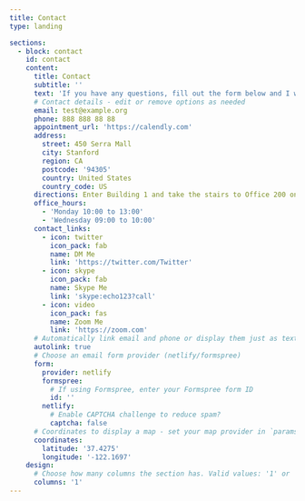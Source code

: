 ```yaml
---
title: Contact
type: landing

sections:
  - block: contact
    id: contact
    content:
      title: Contact
      subtitle: ''
      text: 'If you have any questions, fill out the form below and I will get back to you as soon as possible. Use this space to suggest recipe requests as well!'
      # Contact details - edit or remove options as needed
      email: test@example.org
      phone: 888 888 88 88
      appointment_url: 'https://calendly.com'
      address:
        street: 450 Serra Mall
        city: Stanford
        region: CA
        postcode: '94305'
        country: United States
        country_code: US
      directions: Enter Building 1 and take the stairs to Office 200 on Floor 2
      office_hours:
        - 'Monday 10:00 to 13:00'
        - 'Wednesday 09:00 to 10:00'
      contact_links:
        - icon: twitter
          icon_pack: fab
          name: DM Me
          link: 'https://twitter.com/Twitter'
        - icon: skype
          icon_pack: fab
          name: Skype Me
          link: 'skype:echo123?call'
        - icon: video
          icon_pack: fas
          name: Zoom Me
          link: 'https://zoom.com'
      # Automatically link email and phone or display them just as text?
      autolink: true
      # Choose an email form provider (netlify/formspree)
      form:
        provider: netlify
        formspree:
          # If using Formspree, enter your Formspree form ID
          id: ''
        netlify:
          # Enable CAPTCHA challenge to reduce spam?
          captcha: false
      # Coordinates to display a map - set your map provider in `params.yaml`
      coordinates:
        latitude: '37.4275'
        longitude: '-122.1697'
    design:
      # Choose how many columns the section has. Valid values: '1' or '2'.
      columns: '1'
---
```


          